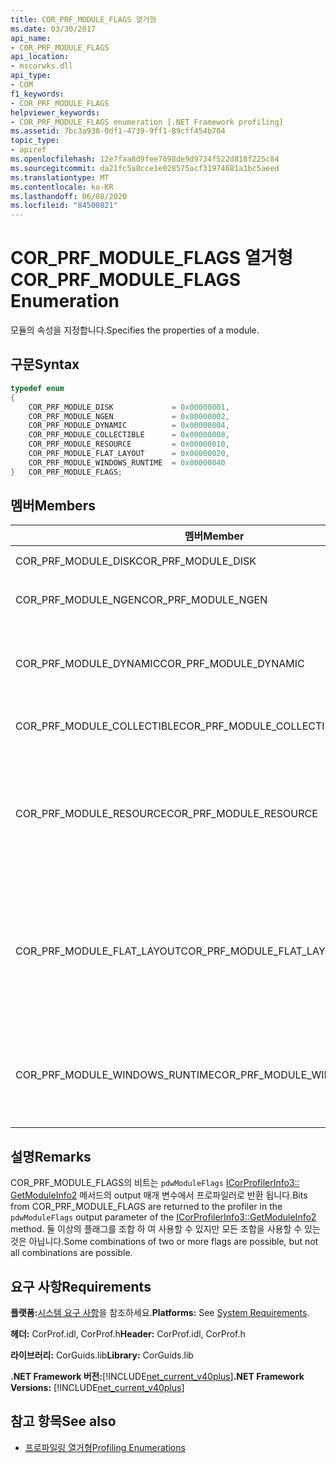 ```yaml
---
title: COR_PRF_MODULE_FLAGS 열거형
ms.date: 03/30/2017
api_name:
- COR_PRF_MODULE_FLAGS
api_location:
- mscorwks.dll
api_type:
- COM
f1_keywords:
- COR_PRF_MODULE_FLAGS
helpviewer_keywords:
- COR_PRF_MODULE_FLAGS enumeration [.NET Framework profiling]
ms.assetid: 7bc3a938-0df1-4739-9ff1-89cff454b704
topic_type:
- apiref
ms.openlocfilehash: 12e7faa8d9fee7698de9d9734f522d818f225c84
ms.sourcegitcommit: da21fc5a8cce1e028575acf31974681a1bc5aeed
ms.translationtype: MT
ms.contentlocale: ko-KR
ms.lasthandoff: 06/08/2020
ms.locfileid: "84500821"
---
```

# <a name="cor_prf_module_flags-enumeration"></a><span data-ttu-id="347e0-102">COR_PRF_MODULE_FLAGS 열거형</span><span class="sxs-lookup"><span data-stu-id="347e0-102">COR_PRF_MODULE_FLAGS Enumeration</span></span>
<span data-ttu-id="347e0-103">모듈의 속성을 지정합니다.</span><span class="sxs-lookup"><span data-stu-id="347e0-103">Specifies the properties of a module.</span></span>  
  
## <a name="syntax"></a><span data-ttu-id="347e0-104">구문</span><span class="sxs-lookup"><span data-stu-id="347e0-104">Syntax</span></span>  
  
```cpp  
typedef enum  
{  
    COR_PRF_MODULE_DISK             = 0x00000001,  
    COR_PRF_MODULE_NGEN             = 0x00000002,  
    COR_PRF_MODULE_DYNAMIC          = 0x00000004,  
    COR_PRF_MODULE_COLLECTIBLE      = 0x00000008,  
    COR_PRF_MODULE_RESOURCE         = 0x00000010,  
    COR_PRF_MODULE_FLAT_LAYOUT      = 0x00000020,  
    COR_PRF_MODULE_WINDOWS_RUNTIME  = 0x00000040  
}   COR_PRF_MODULE_FLAGS;  
```  
  
## <a name="members"></a><span data-ttu-id="347e0-105">멤버</span><span class="sxs-lookup"><span data-stu-id="347e0-105">Members</span></span>  
  
|<span data-ttu-id="347e0-106">멤버</span><span class="sxs-lookup"><span data-stu-id="347e0-106">Member</span></span>|<span data-ttu-id="347e0-107">설명</span><span class="sxs-lookup"><span data-stu-id="347e0-107">Description</span></span>|  
|------------|-----------------|  
|<span data-ttu-id="347e0-108">COR_PRF_MODULE_DISK</span><span class="sxs-lookup"><span data-stu-id="347e0-108">COR_PRF_MODULE_DISK</span></span>|<span data-ttu-id="347e0-109">모듈이 디스크에서 로드 되었습니다.</span><span class="sxs-lookup"><span data-stu-id="347e0-109">The module was loaded from disk.</span></span>|  
|<span data-ttu-id="347e0-110">COR_PRF_MODULE_NGEN</span><span class="sxs-lookup"><span data-stu-id="347e0-110">COR_PRF_MODULE_NGEN</span></span>|<span data-ttu-id="347e0-111">네이티브 이미지 생성기 (Ngen.exe)에서 모듈을 생성 했습니다.</span><span class="sxs-lookup"><span data-stu-id="347e0-111">The module was generated by the Native Image Generator (Ngen.exe).</span></span>|  
|<span data-ttu-id="347e0-112">COR_PRF_MODULE_DYNAMIC</span><span class="sxs-lookup"><span data-stu-id="347e0-112">COR_PRF_MODULE_DYNAMIC</span></span>|<span data-ttu-id="347e0-113">모듈은 네임 스페이스의 메서드에 의해 만들어졌습니다 <xref:System.Reflection.Emit?displayProperty=nameWithType> .</span><span class="sxs-lookup"><span data-stu-id="347e0-113">The module was created by methods in the <xref:System.Reflection.Emit?displayProperty=nameWithType> namespace.</span></span>|  
|<span data-ttu-id="347e0-114">COR_PRF_MODULE_COLLECTIBLE</span><span class="sxs-lookup"><span data-stu-id="347e0-114">COR_PRF_MODULE_COLLECTIBLE</span></span>|<span data-ttu-id="347e0-115">모듈의 수명은 가비지 수집기에 의해 관리 됩니다.</span><span class="sxs-lookup"><span data-stu-id="347e0-115">The module's lifetime is managed by the garbage collector.</span></span>|  
|<span data-ttu-id="347e0-116">COR_PRF_MODULE_RESOURCE</span><span class="sxs-lookup"><span data-stu-id="347e0-116">COR_PRF_MODULE_RESOURCE</span></span>|<span data-ttu-id="347e0-117">모듈은 메타 데이터를 포함 하지 않으며 리소스로 엄격히 사용 됩니다.</span><span class="sxs-lookup"><span data-stu-id="347e0-117">The module contains no metadata and is used strictly as a resource.</span></span> <span data-ttu-id="347e0-118">이 비트의 관리 되는 값은 <xref:System.Reflection.Module.IsResource%2A?displayProperty=nameWithType> 메서드입니다.</span><span class="sxs-lookup"><span data-stu-id="347e0-118">The managed equivalent of this bit is the <xref:System.Reflection.Module.IsResource%2A?displayProperty=nameWithType> method.</span></span>|  
|<span data-ttu-id="347e0-119">COR_PRF_MODULE_FLAT_LAYOUT</span><span class="sxs-lookup"><span data-stu-id="347e0-119">COR_PRF_MODULE_FLAT_LAYOUT</span></span>|<span data-ttu-id="347e0-120">메모리에서 모듈의 레이아웃은 매핑되지 않고 플랫입니다.</span><span class="sxs-lookup"><span data-stu-id="347e0-120">The module's layout in memory is flat, not mapped.</span></span> <span data-ttu-id="347e0-121">모듈에이 비트가 설정 되어 있으면 PE (이식 가능한 실행) 파일 헤더에서 직접 정보를 읽는 프로파일러에서 헤더의 Rva (상대 가상 주소)를 해석할 때 주의 해야 합니다.</span><span class="sxs-lookup"><span data-stu-id="347e0-121">If a module has this bit set, profilers that read information directly from the portable executable (PE) file header will have to be careful when interpreting relative virtual addresses (RVAs) in the header.</span></span>|  
|<span data-ttu-id="347e0-122">COR_PRF_MODULE_WINDOWS_RUNTIME</span><span class="sxs-lookup"><span data-stu-id="347e0-122">COR_PRF_MODULE_WINDOWS_RUNTIME</span></span>|<span data-ttu-id="347e0-123">Windows 런타임 콘텐츠 형식 플래그는이 모듈의 어셈블리에 대 한 메타 데이터에 설정 됩니다.</span><span class="sxs-lookup"><span data-stu-id="347e0-123">The Windows Runtime content type flag is set in the metadata for this module's assembly.</span></span> <span data-ttu-id="347e0-124">이는 모든 Windows 메타 데이터 (winmd) 모듈의 경우입니다.</span><span class="sxs-lookup"><span data-stu-id="347e0-124">This is the case for all Windows Metadata (.winmd) modules.</span></span>|  
  
## <a name="remarks"></a><span data-ttu-id="347e0-125">설명</span><span class="sxs-lookup"><span data-stu-id="347e0-125">Remarks</span></span>  
 <span data-ttu-id="347e0-126">COR_PRF_MODULE_FLAGS의 비트는 `pdwModuleFlags` [ICorProfilerInfo3:: GetModuleInfo2](icorprofilerinfo3-getmoduleinfo2-method.md) 메서드의 output 매개 변수에서 프로파일러로 반환 됩니다.</span><span class="sxs-lookup"><span data-stu-id="347e0-126">Bits from COR_PRF_MODULE_FLAGS are returned to the profiler in the `pdwModuleFlags` output parameter of the [ICorProfilerInfo3::GetModuleInfo2](icorprofilerinfo3-getmoduleinfo2-method.md) method.</span></span> <span data-ttu-id="347e0-127">둘 이상의 플래그를 조합 하 여 사용할 수 있지만 모든 조합을 사용할 수 있는 것은 아닙니다.</span><span class="sxs-lookup"><span data-stu-id="347e0-127">Some combinations of two or more flags are possible, but not all combinations are possible.</span></span>  
  
## <a name="requirements"></a><span data-ttu-id="347e0-128">요구 사항</span><span class="sxs-lookup"><span data-stu-id="347e0-128">Requirements</span></span>  
 <span data-ttu-id="347e0-129">**플랫폼:**[시스템 요구 사항](../../get-started/system-requirements.md)을 참조하세요.</span><span class="sxs-lookup"><span data-stu-id="347e0-129">**Platforms:** See [System Requirements](../../get-started/system-requirements.md).</span></span>  
  
 <span data-ttu-id="347e0-130">**헤더:** CorProf.idl, CorProf.h</span><span class="sxs-lookup"><span data-stu-id="347e0-130">**Header:** CorProf.idl, CorProf.h</span></span>  
  
 <span data-ttu-id="347e0-131">**라이브러리:** CorGuids.lib</span><span class="sxs-lookup"><span data-stu-id="347e0-131">**Library:** CorGuids.lib</span></span>  
  
 <span data-ttu-id="347e0-132">**.NET Framework 버전:**[!INCLUDE[net_current_v40plus](../../../../includes/net-current-v40plus-md.md)]</span><span class="sxs-lookup"><span data-stu-id="347e0-132">**.NET Framework Versions:** [!INCLUDE[net_current_v40plus](../../../../includes/net-current-v40plus-md.md)]</span></span>  
  
## <a name="see-also"></a><span data-ttu-id="347e0-133">참고 항목</span><span class="sxs-lookup"><span data-stu-id="347e0-133">See also</span></span>

- [<span data-ttu-id="347e0-134">프로파일링 열거형</span><span class="sxs-lookup"><span data-stu-id="347e0-134">Profiling Enumerations</span></span>](profiling-enumerations.md)
